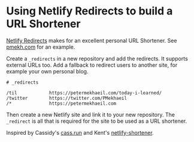 # Using Netlify Redirects to build a URL Shortener

[Netlify Redirects](https://docs.netlify.com/routing/redirects/) makes for an excellent personal URL Shortener. See [pmekh.com](https://github.com/petermekhaeil/pmekh.com) for an example.

Create a `_redirects` in a new repository and add the redirects. It supports external URLs too. Add a fallback to redirect users to another site, for example your own personal blog.

```
# _redirects

/til            https://petermekhaeil.com/today-i-learned/
/twitter        https://twitter.com/PMekhaeil
/*              https://petermekhaeil.com
```

Then create a new Netlify site and link it to your new repository. The `_redirect` is all that is required for the site to be used as a URL shortener.


Inspired by Cassidy's [cass.run](https://github.com/cassidoo/cass.run) and Kent's [netlify-shortener](https://github.com/kentcdodds/netlify-shortener). 
